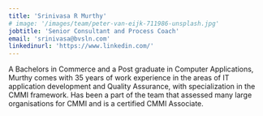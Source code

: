 ```yaml
---
title: 'Srinivasa R Murthy'
# image: '/images/team/peter-van-eijk-711986-unsplash.jpg'
jobtitle: 'Senior Consultant and Process Coach'
email: 'srinivasa@bvsln.com'
linkedinurl: 'https://www.linkedin.com/'
---
```


A Bachelors in Commerce and a Post graduate in Computer Applications, Murthy comes with 35 years of work experience in the areas of IT application development and Quality Assurance, with specialization in the CMMI framework. Has been a part of the team that assessed many large organisations for CMMI and is a certified CMMI Associate.